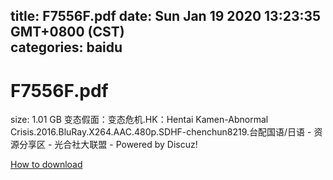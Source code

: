 
title: F7556F.pdf
date: Sun Jan 19 2020 13:23:35 GMT+0800 (CST)    
categories: baidu
---

# F7556F.pdf
size: 1.01 GB
 变态假面：变态危机.HK：Hentai Kamen-Abnormal Crisis.2016.BluRay.X264.AAC.480p.SDHF-chenchun8219.台配国语/日语 - 资源分享区 - 光合社大联盟 - Powered by Discuz!
 

[How to download](https://bpcam.bemobtrk.com/go/2ceec3aa-1ca2-46d6-b9ff-aaa5c184517c?jno=382)